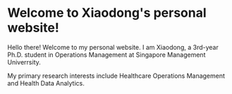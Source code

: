 # Welcome to Xiaodong's personal website!
Hello there! Welcome to my personal website. I am Xiaodong, a 3rd-year Ph.D. student in Operations Management at Singapore Management Univerrsity.

My primary research interests include Healthcare Operations Management and Health Data Analytics.
